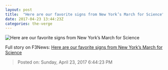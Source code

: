 ```yaml
---
layout: post
title:  "Here are our favorite signs from New York’s March for Science"
date: 2017-04-23 13:44:23Z
categories: the-verge
---
```


![Here are our favorite signs from New York’s March for Science](https://cdn0.vox-cdn.com/thumbor/2Vq0IuUtBKprY8dj5kvc-jiI0Yw=/0x114:2040x1262/1600x900/cdn0.vox-cdn.com/uploads/chorus_image/image/54403219/akrales_170422__1636_0187.0.0.jpg)




Full story on F3News: [Here are our favorite signs from New York’s March for Science](http://www.f3nws.com/n/gEmVJJ)

> Posted on: Sunday, April 23, 2017 6:44:23 PM
